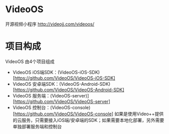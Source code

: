 # VideoOS
开源视频小程序 http://videojj.com/videoos/

# 项目构成
VideoOS 由4个项目组成
- VideoOS iOS端SDK：(VideoOS-iOS-SDK)[https://github.com/VideoOS/VideoOS-iOS-SDK]
- VideoOS 安卓端SDK：(VideoOS-Android-SDK)[https://github.com/VideoOS/VideoOS-Android-SDK]
- VideoOS 服务端：(VideoOS-server)][https://github.com/VideoOS/VideoOS-server]
- VideoOS 控制台：(VideoOS-console)[https://github.com/VideoOS/VideoOS-console]
如果是使用Video++提供的云服务，只需要接入iOS端/安卓端的SDK；如果需要本地化部署，另外需要单独部署服务端和控制台
